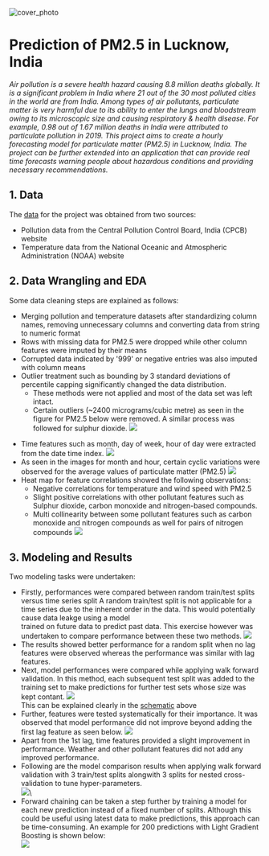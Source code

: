 ![cover_photo](https://github.com/phatakshaunak/Springboard-Data-Science/blob/master/Capstone%20Project%20%232/Readme%20Files/air_pollution_getty_images.jpg)
# **Prediction of PM2.5 in Lucknow, India**
*Air pollution is a severe health hazard causing 8.8 million deaths globally. It is a significant problem in India where 21 out of the 30 most polluted cities in the world are from India. Among types of air pollutants, particulate matter is very harmful due to its ability to enter the lungs and bloodstream owing to its microscopic size and causing respiratory & health disease. For example, 0.98 out of 1.67 million deaths in India were attributed to particulate pollution in 2019.
This project aims to create a hourly forecasting model for particulate matter (PM2.5) in Lucknow, India. The project can be further extended into an application that can provide real time forecasts warning people about hazardous conditions and providing necessary recommendations.*
  
## 1. Data
The [data](https://github.com/phatakshaunak/Springboard-Data-Science/tree/master/Capstone%20Project%20%232/Data_CPCB_Lucknow/Cleaned%20Data%20) for the project was obtained from two sources:
  * Pollution data from the Central Pollution Control Board, India (CPCB) website
  * Temperature data from the National Oceanic and Atmospheric Administration (NOAA) website
  
    
## 2. Data Wrangling and EDA
Some data cleaning steps are explained as follows:
  * Merging pollution and temperature datasets after standardizing column names, removing unnecessary columns and converting data from string to numeric format
  * Rows with missing data for PM2.5 were dropped while other column features were imputed by their means
  * Corrupted data indicated by '999' or negative entries was also imputed with column means
  * Outlier treatment such as bounding by 3 standard deviations of percentile capping significantly changed the data distribution.  
      * These methods were not applied and most of the data set was left intact. 
      * Certain outliers (~2400 micrograms/cubic metre) as seen in the figure for PM2.5 below were removed. A similar process was followed for sulphur dioxide.
      ![](https://github.com/phatakshaunak/Springboard-Data-Science/blob/master/Capstone%20Project%20%232/Readme%20Files/PM_25.png)<p align="center">
  * Time features such as month, day of week, hour of day were extracted from the date time index.
      ![](https://github.com/phatakshaunak/Springboard-Data-Science/blob/master/Capstone%20Project%20%232/Readme%20Files/month_pm.png)
  * As seen in the images for month and hour, certain cyclic variations were observed for the average values of particulate matter (PM2.5)
      ![](https://github.com/phatakshaunak/Springboard-Data-Science/blob/master/Capstone%20Project%20%232/Readme%20Files/hourly_pm.jpg)
  * Heat map for feature correlations showed the following observations:
      *	Negative correlations for temperature and wind speed with PM2.5
      * Slight positive correlations with other pollutant features such as Sulphur dioxide, carbon monoxide and nitrogen-based compounds.
      * Multi collinearity between some pollutant features such as carbon monoxide and nitrogen compounds as well for pairs of nitrogen compounds
      ![](https://github.com/phatakshaunak/Springboard-Data-Science/blob/master/Capstone%20Project%20%232/Readme%20Files/Correlation_Map.jpg)
## 3. Modeling and Results
Two modeling tasks were undertaken:
  * Firstly, performances were compared between random train/test splits versus time series split 
    A random train/test split is not applicable for a time series due to the inherent order in the data. This would potentially cause data leakge using a model  
    trained on future data to predict past data. This exercise however was undertaken to compare performance between these two methods.
    ![](https://github.com/phatakshaunak/Springboard-Data-Science/blob/master/Capstone%20Project%20%232/Readme%20Files/random_time_results.png)
  * The results showed better performance for a random split when no lag features were observed whereas the performance was similar with lag features.
  * Next, model performances were compared while applying walk forward validation. In this method, each subsequent test split was added to the training set to make predictions for further test sets whose size was kept contant.
   ![](https://github.com/phatakshaunak/Springboard-Data-Science/blob/master/Capstone%20Project%20%232/Readme%20Files/forward_chaining.png)\
  This can be explained clearly in the [schematic](https://www.researchgate.net/publication/341618027_Forecasting_Sales_of_Truck_Components_A_Machine_Learning_Approach) above
  * Further, features were tested systematically for their importance. It was observed that model performance did not improve beyond adding the first lag feature as seen below.
![](https://github.com/phatakshaunak/Springboard-Data-Science/blob/master/Capstone%20Project%20%232/Readme%20Files/lag_var.png)
  * Apart from the 1st lag, time features provided a slight improvement in performance. Weather and other pollutant features did not add any improved performance.
  * Following are the model comparison results when applying walk forward validation with 3 train/test splits alongwith 3 splits for nested cross-validation to tune hyper-parameters.\
![](https://github.com/phatakshaunak/Springboard-Data-Science/blob/master/Capstone%20Project%20%232/Readme%20Files/walk_forward_metrics.png)\
  * Forward chaining can be taken a step further by training a model for each new prediction instead of a fixed number of splits. Although this could be useful using latest data to make predictions, this approach can be time-consuming. An example for 200 predictions with Light Gradient Boosting is shown below:\
  ![](https://github.com/phatakshaunak/Springboard-Data-Science/blob/master/Capstone%20Project%20%232/Readme%20Files/walk_forward_results.png)
  
  

